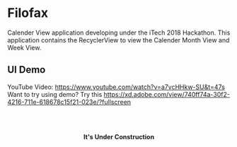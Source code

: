 # Filofax

Calender View application developing under the iTech 2018 Hackathon. 
This application contains the RecyclerView to view the Calender Month View and Week View.

## UI Demo
YouTube Video: https://www.youtube.com/watch?v=a7vcHHkw-SU&t=47s <br>
Want to try using demo? Try this https://xd.adobe.com/view/740ff74a-30f2-4216-711e-618678c15f21-023e/?fullscreen


<br>
<br>
<b><p align="center">It's Under Construction</p></b>
